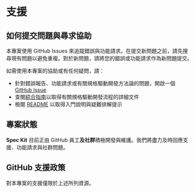 # 支援

## 如何提交問題與尋求協助

本專案使用 GitHub Issues 來追蹤錯誤與功能請求。在提交新問題之前，請先搜尋現有問題以避免重複。對於新問題，請將您的錯誤或功能請求作為新問題提交。

如需使用本專案的協助或有任何疑問，請：

- 針對錯誤報告、功能請求或有關規格驅動開發方法論的問題，開啟一個 [GitHub Issue](https://github.com/github/spec-kit/issues/new)
- 查閱[綜合指南](./spec-driven.md)以取得有關規格驅動開發流程的詳細文件
- 檢閱 [README](./README.md) 以取得入門說明與疑難排解提示

## 專案狀態

**Spec Kit** 目前正由 GitHub 員工**及社群**積極開發與維護。我們將盡力及時回應支援、功能請求與社群問題。

## GitHub 支援政策

對本專案的支援僅限於上述所列資源。
